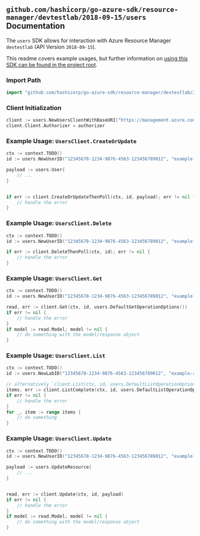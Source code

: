 
## `github.com/hashicorp/go-azure-sdk/resource-manager/devtestlab/2018-09-15/users` Documentation

The `users` SDK allows for interaction with Azure Resource Manager `devtestlab` (API Version `2018-09-15`).

This readme covers example usages, but further information on [using this SDK can be found in the project root](https://github.com/hashicorp/go-azure-sdk/tree/main/docs).

### Import Path

```go
import "github.com/hashicorp/go-azure-sdk/resource-manager/devtestlab/2018-09-15/users"
```


### Client Initialization

```go
client := users.NewUsersClientWithBaseURI("https://management.azure.com")
client.Client.Authorizer = authorizer
```


### Example Usage: `UsersClient.CreateOrUpdate`

```go
ctx := context.TODO()
id := users.NewUserID("12345678-1234-9876-4563-123456789012", "example-resource-group", "labValue", "userValue")

payload := users.User{
	// ...
}


if err := client.CreateOrUpdateThenPoll(ctx, id, payload); err != nil {
	// handle the error
}
```


### Example Usage: `UsersClient.Delete`

```go
ctx := context.TODO()
id := users.NewUserID("12345678-1234-9876-4563-123456789012", "example-resource-group", "labValue", "userValue")

if err := client.DeleteThenPoll(ctx, id); err != nil {
	// handle the error
}
```


### Example Usage: `UsersClient.Get`

```go
ctx := context.TODO()
id := users.NewUserID("12345678-1234-9876-4563-123456789012", "example-resource-group", "labValue", "userValue")

read, err := client.Get(ctx, id, users.DefaultGetOperationOptions())
if err != nil {
	// handle the error
}
if model := read.Model; model != nil {
	// do something with the model/response object
}
```


### Example Usage: `UsersClient.List`

```go
ctx := context.TODO()
id := users.NewLabID("12345678-1234-9876-4563-123456789012", "example-resource-group", "labValue")

// alternatively `client.List(ctx, id, users.DefaultListOperationOptions())` can be used to do batched pagination
items, err := client.ListComplete(ctx, id, users.DefaultListOperationOptions())
if err != nil {
	// handle the error
}
for _, item := range items {
	// do something
}
```


### Example Usage: `UsersClient.Update`

```go
ctx := context.TODO()
id := users.NewUserID("12345678-1234-9876-4563-123456789012", "example-resource-group", "labValue", "userValue")

payload := users.UpdateResource{
	// ...
}


read, err := client.Update(ctx, id, payload)
if err != nil {
	// handle the error
}
if model := read.Model; model != nil {
	// do something with the model/response object
}
```
